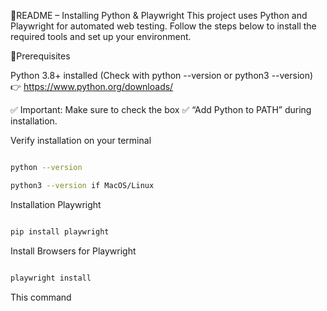 📘README – Installing Python & Playwright
This project uses Python and Playwright for automated web testing. Follow the steps below to install the required tools and set up your environment.

🧰Prerequisites

Python 3.8+ installed
(Check with python --version or python3 --version)
👉 https://www.python.org/downloads/

✅ Important: Make sure to check the box
✅ “Add Python to PATH”
during installation.

Verify installation on your terminal 

```bash 

python --version

python3 --version if MacOS/Linux 

```
Installation Playwright

```bash

pip install playwright

```

Install Browsers for Playwright

```bash

playwright install

```
This command 







